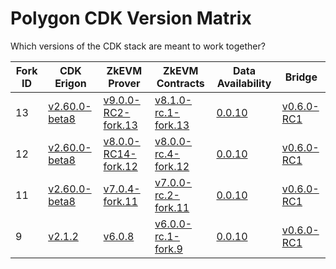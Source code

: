 # Polygon CDK Version Matrix

Which versions of the CDK stack are meant to work together?

Fork ID|CDK Erigon|ZkEVM Prover|ZkEVM Contracts|Data Availability|Bridge
---|---|---|---|---|---
13|[v2.60.0-beta8](https://github.com/0xPolygonHermez/cdk-erigon/releases/tag/v2.60.0-beta8)|[v9.0.0-RC2-fork.13](https://github.com/0xPolygonHermez/zkevm-prover/releases/tag/v9.0.0-RC2)|[v8.1.0-rc.1-fork.13](https://github.com/0xPolygonHermez/zkevm-contracts/releases/tag/v8.1.0-rc.1-fork.13)|[0.0.10](https://github.com/0xPolygon/cdk-data-availability/releases/tag/v0.0.10)|[v0.6.0-RC1](https://github.com/0xPolygonHermez/zkevm-bridge-service/releases/tag/v0.6.0-RC1)
12|[v2.60.0-beta8](https://github.com/0xPolygonHermez/cdk-erigon/releases/tag/v2.60.0-beta8)|[v8.0.0-RC14-fork.12](https://github.com/0xPolygonHermez/zkevm-prover/releases/tag/v8.0.0-RC14)|[v8.0.0-rc.4-fork.12](https://github.com/0xPolygonHermez/zkevm-contracts/releases/tag/v8.0.0-rc.4-fork.12)|[0.0.10](https://github.com/0xPolygon/cdk-data-availability/releases/tag/v0.0.10)|[v0.6.0-RC1](https://github.com/0xPolygonHermez/zkevm-bridge-service/releases/tag/v0.6.0-RC1)
11|[v2.60.0-beta8](https://github.com/0xPolygonHermez/cdk-erigon/releases/tag/v2.60.0-beta8)|[v7.0.4-fork.11](https://github.com/0xPolygonHermez/zkevm-prover/releases/tag/v7.0.4)|[v7.0.0-rc.2-fork.11](https://github.com/0xPolygonHermez/zkevm-contracts/releases/tag/v7.0.0-rc.2-fork.11)|[0.0.10](https://github.com/0xPolygon/cdk-data-availability/releases/tag/v0.0.10)|[v0.6.0-RC1](https://github.com/0xPolygonHermez/zkevm-bridge-service/releases/tag/v0.6.0-RC1)
9|[v2.1.2](https://github.com/0xPolygonHermez/cdk-erigon/releases/tag/v2.1.2)|[v6.0.8](https://github.com/0xPolygonHermez/zkevm-prover/releases/tag/v6.0.8)|[v6.0.0-rc.1-fork.9](https://github.com/0xPolygonHermez/zkevm-contracts/releases/tag/v6.0.0-rc.1-fork.9)|[0.0.10](https://github.com/0xPolygon/cdk-data-availability/releases/tag/v0.0.10)|[v0.6.0-RC1](https://github.com/0xPolygonHermez/zkevm-bridge-service/releases/tag/v0.6.0-RC1)
